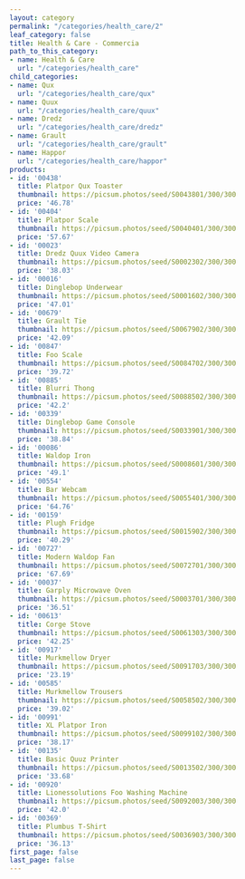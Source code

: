 ```yaml
---
layout: category
permalink: "/categories/health_care/2"
leaf_category: false
title: Health & Care - Commercia
path_to_this_category:
- name: Health & Care
  url: "/categories/health_care"
child_categories:
- name: Qux
  url: "/categories/health_care/qux"
- name: Quux
  url: "/categories/health_care/quux"
- name: Dredz
  url: "/categories/health_care/dredz"
- name: Grault
  url: "/categories/health_care/grault"
- name: Happor
  url: "/categories/health_care/happor"
products:
- id: '00438'
  title: Platpor Qux Toaster
  thumbnail: https://picsum.photos/seed/S0043801/300/300
  price: '46.78'
- id: '00404'
  title: Platpor Scale
  thumbnail: https://picsum.photos/seed/S0040401/300/300
  price: '57.67'
- id: '00023'
  title: Dredz Quux Video Camera
  thumbnail: https://picsum.photos/seed/S0002302/300/300
  price: '38.03'
- id: '00016'
  title: Dinglebop Underwear
  thumbnail: https://picsum.photos/seed/S0001602/300/300
  price: '47.01'
- id: '00679'
  title: Grault Tie
  thumbnail: https://picsum.photos/seed/S0067902/300/300
  price: '42.09'
- id: '00847'
  title: Foo Scale
  thumbnail: https://picsum.photos/seed/S0084702/300/300
  price: '39.72'
- id: '00885'
  title: Blurri Thong
  thumbnail: https://picsum.photos/seed/S0088502/300/300
  price: '42.2'
- id: '00339'
  title: Dinglebop Game Console
  thumbnail: https://picsum.photos/seed/S0033901/300/300
  price: '38.84'
- id: '00086'
  title: Waldop Iron
  thumbnail: https://picsum.photos/seed/S0008601/300/300
  price: '49.1'
- id: '00554'
  title: Bar Webcam
  thumbnail: https://picsum.photos/seed/S0055401/300/300
  price: '64.76'
- id: '00159'
  title: Plugh Fridge
  thumbnail: https://picsum.photos/seed/S0015902/300/300
  price: '40.29'
- id: '00727'
  title: Modern Waldop Fan
  thumbnail: https://picsum.photos/seed/S0072701/300/300
  price: '67.69'
- id: '00037'
  title: Garply Microwave Oven
  thumbnail: https://picsum.photos/seed/S0003701/300/300
  price: '36.51'
- id: '00613'
  title: Corge Stove
  thumbnail: https://picsum.photos/seed/S0061303/300/300
  price: '42.25'
- id: '00917'
  title: Murkmellow Dryer
  thumbnail: https://picsum.photos/seed/S0091703/300/300
  price: '23.19'
- id: '00585'
  title: Murkmellow Trousers
  thumbnail: https://picsum.photos/seed/S0058502/300/300
  price: '39.02'
- id: '00991'
  title: XL Platpor Iron
  thumbnail: https://picsum.photos/seed/S0099102/300/300
  price: '38.17'
- id: '00135'
  title: Basic Quuz Printer
  thumbnail: https://picsum.photos/seed/S0013502/300/300
  price: '33.68'
- id: '00920'
  title: Lionessolutions Foo Washing Machine
  thumbnail: https://picsum.photos/seed/S0092003/300/300
  price: '42.0'
- id: '00369'
  title: Plumbus T-Shirt
  thumbnail: https://picsum.photos/seed/S0036903/300/300
  price: '36.13'
first_page: false
last_page: false
---
```

